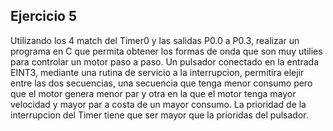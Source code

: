 ## Ejercicio 5
Utilizando los 4 match del Timer0 y las salidas P0.0 a P0.3, realizar un programa en C que permita obtener los formas de onda que son muy utilies para controlar un motor paso a paso.
Un pulsador conectado en la entrada EINT3, mediante una rutina de servicio a la interrupcion, permitira elejir entre las dos secuencias, una secuencia que tenga menor consumo pero que el motor genera menor par y otra en la que el motor tenga mayor velocidad y mayor par a costa de un mayor consumo. La prioridad de la interrupcion del Timer tiene que ser mayor que la prioridas del pulsador.